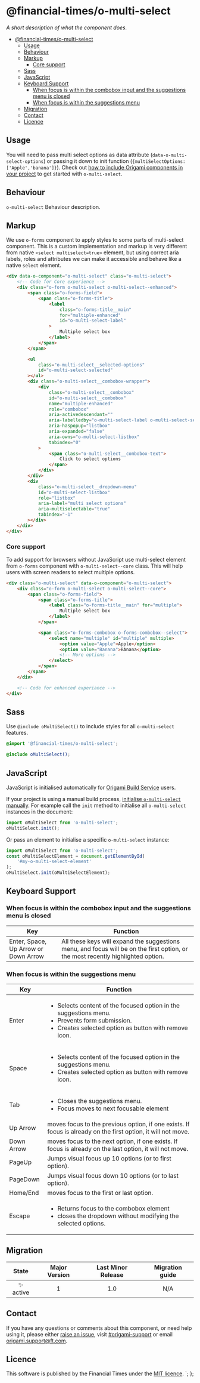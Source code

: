 # @financial-times/o-multi-select

_A short description of what the component does._

- [@financial-times/o-multi-select](#financial-timeso-multi-select)
	- [Usage](#usage)
	- [Behaviour](#behaviour)
	- [Markup](#markup)
		- [Core support](#core-support)
	- [Sass](#sass)
	- [JavaScript](#javascript)
	- [Keyboard Support](#keyboard-support)
		- [When focus is within the combobox input and the suggestions menu is closed](#when-focus-is-within-the-combobox-input-and-the-suggestions-menu-is-closed)
		- [When focus is within the suggestions menu](#when-focus-is-within-the-suggestions-menu)
	- [Migration](#migration)
	- [Contact](#contact)
	- [Licence](#licence)

## Usage

You will need to pass multi select options as data attribute (`data-o-multi-select-options`) or passing it down to init function (`{multiSelectOptions: ['Apple','banana']}`).
Check out [how to include Origami components in your project](https://origami.ft.com/docs/components/#including-components-in-your-project) to get started with `o-multi-select`.

## Behaviour

`o-multi-select` Behaviour description.

## Markup

We use `o-forms` component to apply styles to some parts of multi-select component. This is a custom implementation and markup is very different from native `<select multiselect=true>` element, but using correct aria labels, roles and attributes we can make it accessible and behave like a native `select` element.

```html
<div data-o-component="o-multi-select" class="o-multi-select">
	<!-- Code for Core experience -->
	<div class="o-form o-multi-select o-multi-select--enhanced">
		<span class="o-forms-field">
			<span class="o-forms-title">
				<label
					class="o-forms-title__main"
					for="multiple-enhanced"
					id="o-multi-select-label"
				>
					Multiple select box
				</label>
			</span>
		</span>

		<ul
			class="o-multi-select__selected-options"
			id="o-multi-select-selected"
		></ul>
		<div class="o-multi-select__combobox-wrapper">
			<div
				class="o-multi-select__combobox"
				id="o-multi-select__combobox"
				name="multiple-enhanced"
				role="combobox"
				aria-activedescendant=""
				aria-labelledby="o-multi-select-label o-multi-select-selected"
				aria-haspopup="listbox"
				aria-expanded="false"
				aria-owns="o-multi-select-listbox"
				tabindex="0"
			>
				<span class="o-multi-select__combobox-text">
					Click to select options
				</span>
			</div>
		</div>
		<div
			class="o-multi-select__dropdown-menu"
			id="o-multi-select-listbox"
			role="listbox"
			aria-label="multi select options"
			aria-multiselectable="true"
			tabindex="-1"
		></div>
	</div>
</div>
```

### Core support

To add support for browsers without JavaScript use multi-select element from `o-forms` component with `o-multi-select--core` class. This will help users with screen readers to select multiple options.

```html
<div class="o-multi-select" data-o-component="o-multi-select">
	<div class="o-form o-multi-select o-multi-select--core">
		<span class="o-forms-field">
			<span class="o-forms-title">
				<label class="o-forms-title__main" for="multiple">
					Multiple select box
				</label>
			</span>

			<span class="o-forms-combobox o-forms-combobox--select">
				<select name="multiple" id="multiple" multiple>
					<option value="Apple">Apple</option>
					<option value="Banana">BAnana</option>
					<!-- More options -->
				</select>
			</span>
		</span>
	</div>

	<!-- Code for enhanced experiance -->
</div>
```

## Sass

Use `@include oMultiSelect()` to include styles for all `o-multi-select` features.

```scss
@import '@financial-times/o-multi-select';

@include oMultiSelect();
```

## JavaScript

JavaScript is initialised automatically for [Origami Build Service](https://www.ft.com/__origami/service/build/v2/) users.

If your project is using a manual build process, [initialise `o-multi-select` manually](https://origami.ft.com/docs/tutorials/manual-build/). For example call the `init` method to initialise all `o-multi-select` instances in the document:

```js
import oMultiSelect from 'o-multi-select';
oMultiSelect.init();
```

Or pass an element to initialise a specific `o-multi-select` instance:

```js
import oMultiSelect from 'o-multi-select';
const oMultiSelectElement = document.getElementById(
	'#my-o-multi-select-element'
);
oMultiSelect.init(oMultiSelectElement);
```

## Keyboard Support

### When focus is within the combobox input and the suggestions menu is closed

| Key                                  | Function                                                                                                                         |
| ------------------------------------ | -------------------------------------------------------------------------------------------------------------------------------- |
| Enter, Space, Up Arrow or Down Arrow | All these keys will expand the suggestions menu, and focus will be on the first option, or the most recently highlighted option. |

### When focus is within the suggestions menu

| Key        | Function                                                                                                                                                                                                |
| ---------- | ------------------------------------------------------------------------------------------------------------------------------------------------------------------------------------------------------- |
| Enter      | <ul><li>Selects content of the focused option in the suggestions menu.</li><li>Prevents form submission.</li><li>Creates selected option as button with remove icon.</li></ul> |
| Space      | <ul><li>Selects content of the focused option in the suggestions menu.</li><li>Creates selected option as button with remove icon.</li></ul>                                   |
| Tab        | <ul><li>Closes the suggestions menu.</li><li>Focus moves to next focusable element</li></ul>                                                                                                            |
| Up Arrow   | moves focus to the previous option, if one exists. If focus is already on the first option, it will not move.                                                                                           |
| Down Arrow | moves focus to the next option, if one exists. If focus is already on the last option, it will not move.                                                                                                |
| PageUp     | Jumps visual focus up 10 options (or to first option).                                                                                                                                                  |
| PageDown   | Jumps visual focus down 10 options (or to last option).                                                                                                                                                 |
| Home/End   | moves focus to the first or last option.                                                                                                                                                                |
| Escape     | <ul><li>Returns focus to the combobox element</li> <li>closes the dropdown without modifying the selected options.</li></ul>                                                                               |

## Migration

|   State   | Major Version | Last Minor Release | Migration guide |
| :-------: | :-----------: | :----------------: | :-------------: |
| ✨ active |       1       |        1.0         |       N/A       |

## Contact

If you have any questions or comments about this component, or need help using it, please either [raise an issue](https://github.com/Financial-Times/origami/issues/new?labels=o-multi-select,components), visit [#origami-support](https://financialtimes.slack.com/messages/#origami-support/) or email [origami.support@ft.com](mailto:origami.support@ft.com).

## Licence

This software is published by the Financial Times under the [MIT licence](http://opensource.org/licenses/MIT).
`;
};
